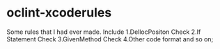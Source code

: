 # oclint-xcoderules
Some rules that I had ever made.
Include 
1.DellocPositon Check
2.If Statement Check
3.GivenMethod Check
4.Other code format and so on;
